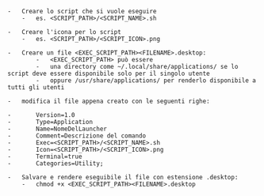     -   Creare lo script che si vuole eseguire
        -   es. <SCRIPT_PATH>/<SCRIPT_NAME>.sh

    -   Creare l'icona per lo script
        -   es. <SCRIPT_PATH>/<SCRIPT_ICON>.png

    -   Creare un file <EXEC_SCRIPT_PATH><FILENAME>.desktop: 
            -   <EXEC_SCRIPT_PATH> può essere
            -   una directory come ~/.local/share/applications/ se lo script deve essere disponibile solo per il singolo utente
            -   oppure /usr/share/applications/ per renderlo disponibile a tutti gli utenti

    -   modifica il file appena creato con le seguenti righe:

    -       Version=1.0
    -       Type=Application
    -       Name=NomeDelLauncher
    -       Comment=Descrizione del comando
    -       Exec=<SCRIPT_PATH>/<SCRIPT_NAME>.sh
    -       Icon=<SCRIPT_PATH>/<SCRIPT_ICON>.png
    -       Terminal=true
    -       Categories=Utility;

    -   Salvare e rendere eseguibile il file con estensione .desktop:
        -   chmod +x <EXEC_SCRIPT_PATH><FILENAME>.desktop

